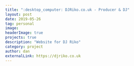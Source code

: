 ```yaml
---
title: ":desktop_computer: DJRiko.co.uk - Producer & DJ"
layout: post
date: 2019-05-26 
tag: personal
image: 
headerImage: true
projects: true
description: "Website for DJ Riko"
category: project
author: dan
externalLink: https://djriko.co.uk
---
```

